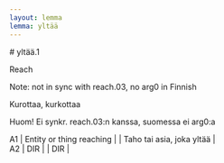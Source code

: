 ```yaml
---
layout: lemma
lemma: yltää
---
```


<div class="sense">
# <span class="sensename">yltää.1</span>

<span class="description">Reach</span>

Note: not in sync with reach.03, no arg0 in Finnish

<span class="description">Kurottaa, kurkottaa</span>

Huom! Ei synkr. reach.03:n kanssa, suomessa ei arg0:a

A1 | Entity or thing reaching |   | Taho tai asia, joka yltää |  
A2 | DIR |   | DIR |  

</div>

